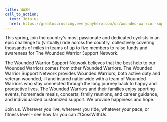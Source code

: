 ```yaml
---
title: WWSN
call_to_action:
  text: Join us
  href: https://greatuscrossing.everydayhero.com/us/wounded-warrior-support-network/get-started
---
```

This spring, join the country's most passionate and dedicated cyclists in an epic challenge to (virtually) ride across the country, collectively covering thousands of miles in teams of up to five members to raise funds and awareness for The Wounded Warrior Support Network.

The Wounded Warrior Support Network believes that the best help to our Wounded Warriors comes from other Wounded Warriors. The Wounded Warrior Support Network provides Wounded Warriors, both active duty and veteran wounded, ill and injured nationwide with a team of Wounded Warriors who stay connected through the long journey back to happy and productive lives. The Wounded Warriors and their families enjoy sporting events, homemade meals, concerts, family reunions, and career guidance, and individualized customized support. We provide happiness and hope.

Join us. Wherever you live, wherever you ride, whatever your pace, or fitness level - see how far you can #CrossWithUs.

